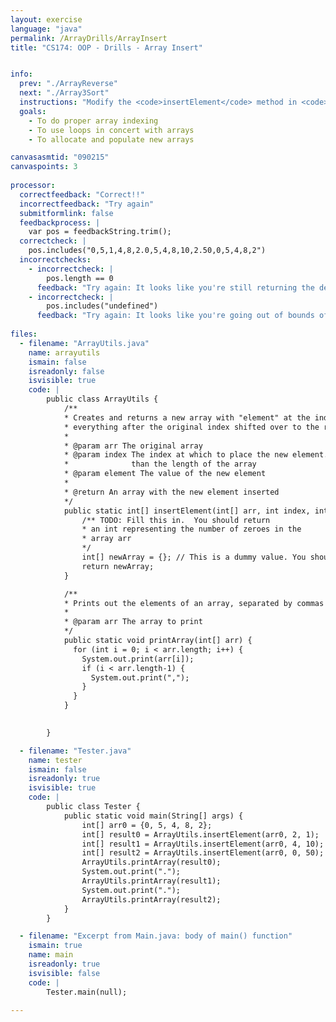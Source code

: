 ```yaml
---
layout: exercise
language: "java"
permalink: /ArrayDrills/ArrayInsert
title: "CS174: OOP - Drills - Array Insert"


info:
  prev: "./ArrayReverse"
  next: "./Array3Sort"
  instructions: "Modify the <code>insertElement</code> method in <code>ArrayUtils.java</code> to insert an element at a particular index.  For example, if you have the array <code>{0, 5, 4, 8, 2}</code> and you insert the element <code>1</code> at index <code>2</code>, you should create a new array with the elements <code>{0, 5, <b>1</b>, 4, 8, 2}</code>. <p><b>NOTE:</b> The tediousness of this seemingly simple operation is what motivates us to use other data structures such as an <code>ArrayList</code> or linked list."
  goals:
    - To do proper array indexing
    - To use loops in concert with arrays
    - To allocate and populate new arrays

canvasasmtid: "090215"
canvaspoints: 3
    
processor:  
  correctfeedback: "Correct!!" 
  incorrectfeedback: "Try again"
  submitformlink: false
  feedbackprocess: | 
    var pos = feedbackString.trim();
  correctcheck: |
    pos.includes("0,5,1,4,8,2.0,5,4,8,10,2.50,0,5,4,8,2")
  incorrectchecks:
    - incorrectcheck: |
        pos.length == 0
      feedback: "Try again: It looks like you're still returning the default empty array from the <code>insertElement</code> method. <p><b>Hint:</b> You should have two loops: one to copy the elements before the insertion index, and one to copy the elements after the insertion index</p>"    
    - incorrectcheck: |
        pos.includes("undefined")
      feedback: "Try again: It looks like you're going out of bounds of the array somewhere."    
 
files:
  - filename: "ArrayUtils.java"
    name: arrayutils
    ismain: false
    isreadonly: false
    isvisible: true
    code: | 
        public class ArrayUtils {
            /**
            * Creates and returns a new array with "element" at the index "index," and
            * everything after the original index shifted over to the right by one
            *
            * @param arr The original array
            * @param index The index at which to place the new element.  Should be a value less
            *              than the length of the array
            * @param element The value of the new element
            * 
            * @return An array with the new element inserted
            */
            public static int[] insertElement(int[] arr, int index, int element) {
                /** TODO: Fill this in.  You should return
                * an int representing the number of zeroes in the
                * array arr
                */
                int[] newArray = {}; // This is a dummy value. You should change this
                return newArray;
            }

            /**
            * Prints out the elements of an array, separated by commas
            * 
            * @param arr The array to print
            */
            public static void printArray(int[] arr) {
              for (int i = 0; i < arr.length; i++) {
                System.out.print(arr[i]);
                if (i < arr.length-1) {
                  System.out.print(",");
                }
              }
            }

  
        }

  - filename: "Tester.java"
    name: tester
    ismain: false
    isreadonly: true
    isvisible: true
    code: | 
        public class Tester {
            public static void main(String[] args) {
                int[] arr0 = {0, 5, 4, 8, 2};
                int[] result0 = ArrayUtils.insertElement(arr0, 2, 1);
                int[] result1 = ArrayUtils.insertElement(arr0, 4, 10);
                int[] result2 = ArrayUtils.insertElement(arr0, 0, 50);
                ArrayUtils.printArray(result0);
                System.out.print(".");
                ArrayUtils.printArray(result1);
                System.out.print(".");
                ArrayUtils.printArray(result2);
            }
        }    

  - filename: "Excerpt from Main.java: body of main() function"
    ismain: true
    name: main
    isreadonly: true
    isvisible: false
    code: |
        Tester.main(null);
        
---
```

